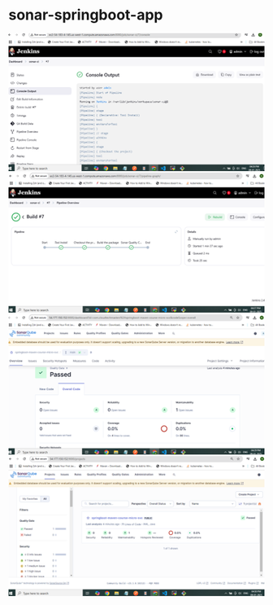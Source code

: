 # sonar-springboot-app

![alt text](<Screenshot (72).png>) 
![alt text](<Screenshot (73).png>) 
![alt text](<Screenshot (74).png>) 
![alt text](<Screenshot (75).png>)
